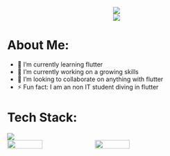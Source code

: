 <p align="center">
<img src ="https://readme-typing-svg.herokuapp.com?font=Poppins&size=30&pause=1000&color=000000&center=true&vCenter=true&width=435&lines=Hi+there+%F0%9F%91%8B%2C+I+am+Nimesh"></br>
<img src="https://hits.dwyl.com/nimsmgr/nimsmgr.svg?style=flat-square">
</p>

# About Me:
- 🌱 I’m currently learning flutter
- 🔭 I’m currently working on a growing skills
- 👯 I’m looking to collaborate on anything with flutter
- ⚡ Fun fact: I am an non IT student diving in flutter 

# Tech Stack:
<img src="https://skillicons.dev/icons?i=dart,flutter,firebase">

<div style="display: flex; align-items: center;">
<img width = 40% src="https://github-readme-stats.vercel.app/api?username=nimsmgr&show_icons=true&count_private=true&hide_title=false&theme=dracula">
<img width = 40% src="https://github-readme-streak-stats.herokuapp.com?user=nimsmgr&theme=buefy-dark">
</div>
<!--
**nimsmgr/nimsmgr** is a ✨ _special_ ✨ repository because its `README.md` (this file) appears on your GitHub profile.

Here are some ideas to get you started:

- 🤔 I’m looking for help with ...
- 💬 Ask me about ...
- 📫 How to reach me: ...
- 😄 Pronouns: ...

-->
